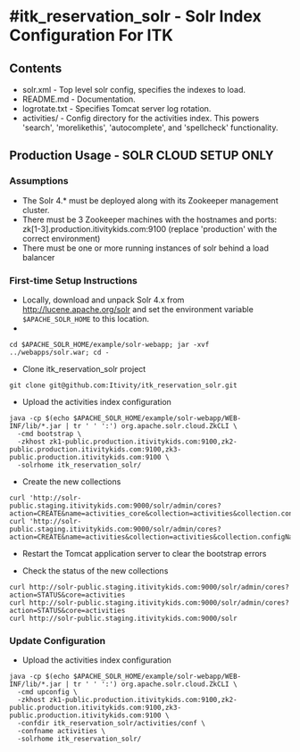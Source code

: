 #itk_reservation_solr - Solr Index Configuration For ITK
======

## Contents
* solr.xml - Top level solr config, specifies the indexes to load.
* README.md - Documentation.
* logrotate.txt - Specifies Tomcat server log rotation.
* activities/ - Config directory for the activities index. This powers 'search', 'morelikethis', 'autocomplete', and 'spellcheck' functionality.

## Production Usage - SOLR CLOUD SETUP ONLY

### Assumptions
* The Solr 4.* must be deployed along with its Zookeeper management cluster. 
* There must be 3 Zookeeper machines with the hostnames and ports: zk[1-3].production.itivitykids.com:9100 (replace 'production' with the correct environment)
* There must be one or more running instances of solr behind a load balancer


### First-time Setup Instructions

* Locally, download and unpack Solr 4.x from http://lucene.apache.org/solr and set the environment variable ```$APACHE_SOLR_HOME``` to this location.
* 
```
cd $APACHE_SOLR_HOME/example/solr-webapp; jar -xvf ../webapps/solr.war; cd -
```

* Clone itk_reservation_solr project
```
git clone git@github.com:Itivity/itk_reservation_solr.git
```

* Upload the activities index configuration
```
java -cp $(echo $APACHE_SOLR_HOME/example/solr-webapp/WEB-INF/lib/*.jar | tr ' ' ':') org.apache.solr.cloud.ZkCLI \
  -cmd bootstrap \
  -zkhost zk1-public.production.itivitykids.com:9100,zk2-public.production.itivitykids.com:9100,zk3-public.production.itivitykids.com:9100 \
  -solrhome itk_reservation_solr/
```

* Create the new collections
```
curl 'http://solr-public.staging.itivitykids.com:9000/solr/admin/cores?action=CREATE&name=activities_core&collection=activities&collection.configName=activities'
curl 'http://solr-public.staging.itivitykids.com:9000/solr/admin/cores?action=CREATE&name=activities&collection=activities&collection.configName=activities'
```

* Restart the Tomcat application server to clear the bootstrap errors

* Check the status of the new collections
```
curl http://solr-public.staging.itivitykids.com:9000/solr/admin/cores?action=STATUS&core=activities
curl http://solr-public.staging.itivitykids.com:9000/solr/admin/cores?action=STATUS&core=activities
curl http://solr-public.staging.itivitykids.com:9000/solr
```


### Update Configuration
* Upload the activities index configuration
```
java -cp $(echo $APACHE_SOLR_HOME/example/solr-webapp/WEB-INF/lib/*.jar | tr ' ' ':') org.apache.solr.cloud.ZkCLI \
  -cmd upconfig \
  -zkhost zk1-public.production.itivitykids.com:9100,zk2-public.production.itivitykids.com:9100,zk3-public.production.itivitykids.com:9100 \
  -confdir itk_reservation_solr/activities/conf \
  -confname activities \
  -solrhome itk_reservation_solr/
```

